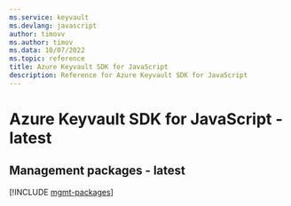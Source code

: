 ```yaml
---
ms.service: keyvault
ms.devlang: javascript
author: timovv
ms.author: timov
ms.data: 10/07/2022
ms.topic: reference
title: Azure Keyvault SDK for JavaScript
description: Reference for Azure Keyvault SDK for JavaScript
---
```

# Azure Keyvault SDK for JavaScript - latest

## Management packages - latest
[!INCLUDE [mgmt-packages](keyvault-mgmt-index.md)]